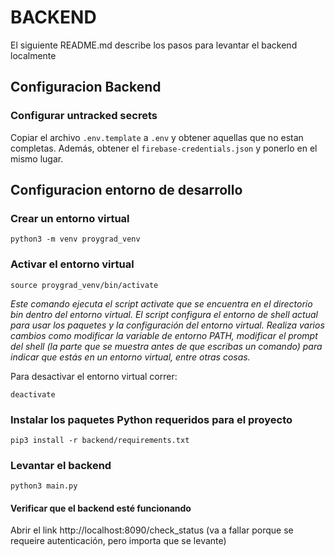# BACKEND

El siguiente README.md describe los pasos para levantar el backend localmente


## Configuracion Backend

### Configurar untracked secrets

Copiar el archivo `.env.template` a `.env` y obtener aquellas que no estan completas. Además, obtener el `firebase-credentials.json` y ponerlo en el mismo lugar.


## Configuracion entorno de desarrollo

### Crear un entorno virtual

```console
python3 -m venv proygrad_venv
```

### Activar el entorno virtual

```console
source proygrad_venv/bin/activate
```

*Este comando ejecuta el script activate que se encuentra en el directorio bin dentro del entorno virtual. El script configura el entorno de shell actual para usar los paquetes y la configuración del entorno virtual. Realiza varios cambios como modificar la variable de entorno PATH, modificar el prompt del shell (la parte que se muestra antes de que escribas un comando) para indicar que estás en un entorno virtual, entre otras cosas.*

Para desactivar el entorno virtual correr: 
```console
deactivate
```

### Instalar los paquetes Python requeridos para el proyecto

```console
pip3 install -r backend/requirements.txt
```

### Levantar el backend

```console
python3 main.py
```

#### Verificar que el backend esté funcionando

Abrir el link http://localhost:8090/check_status (va a fallar porque se requeire autenticación, pero importa que se levante)
